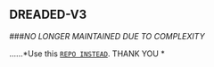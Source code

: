 ## DREADED-V3

###*NO LONGER MAINTAINED DUE TO COMPLEXITY*

......*Use this  [`REPO INSTEAD`](https://github.com/Fortunatusmokaya/dreaded-v2/). THANK YOU *
